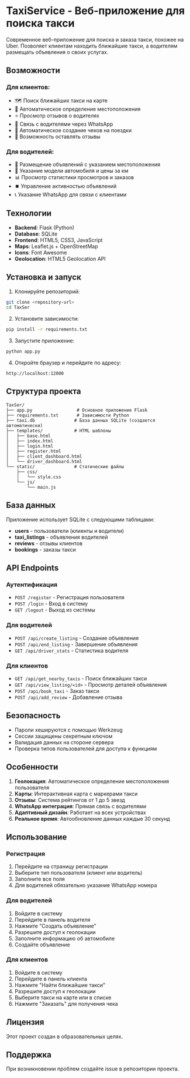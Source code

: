 # TaxiService - Веб-приложение для поиска такси

Современное веб-приложение для поиска и заказа такси, похожее на Uber. Позволяет клиентам находить ближайшие такси, а водителям размещать объявления о своих услугах.

## Возможности

### Для клиентов:
- 🗺️ Поиск ближайших такси на карте
- 📱 Автоматическое определение местоположения
- ⭐ Просмотр отзывов о водителях
- 💬 Связь с водителями через WhatsApp
- 🧾 Автоматическое создание чеков на поездки
- 📝 Возможность оставлять отзывы

### Для водителей:
- 📍 Размещение объявлений с указанием местоположения
- 🚗 Указание модели автомобиля и цены за км
- 📊 Просмотр статистики просмотров и заказов
- ⏹️ Управление активностью объявлений
- 📞 Указание WhatsApp для связи с клиентами

## Технологии

- **Backend**: Flask (Python)
- **Database**: SQLite
- **Frontend**: HTML5, CSS3, JavaScript
- **Maps**: Leaflet.js + OpenStreetMap
- **Icons**: Font Awesome
- **Geolocation**: HTML5 Geolocation API

## Установка и запуск

1. Клонируйте репозиторий:
```bash
git clone <repository-url>
cd TaxSer
```

2. Установите зависимости:
```bash
pip install -r requirements.txt
```

3. Запустите приложение:
```bash
python app.py
```

4. Откройте браузер и перейдите по адресу:
```
http://localhost:12000
```

## Структура проекта

```
TaxSer/
├── app.py                 # Основное приложение Flask
├── requirements.txt       # Зависимости Python
├── taxi.db               # База данных SQLite (создается автоматически)
├── templates/            # HTML шаблоны
│   ├── base.html
│   ├── index.html
│   ├── login.html
│   ├── register.html
│   ├── client_dashboard.html
│   └── driver_dashboard.html
└── static/               # Статические файлы
    ├── css/
    │   └── style.css
    └── js/
        └── main.js
```

## База данных

Приложение использует SQLite с следующими таблицами:

- **users** - пользователи (клиенты и водители)
- **taxi_listings** - объявления водителей
- **reviews** - отзывы клиентов
- **bookings** - заказы такси

## API Endpoints

### Аутентификация
- `POST /register` - Регистрация пользователя
- `POST /login` - Вход в систему
- `GET /logout` - Выход из системы

### Для водителей
- `POST /api/create_listing` - Создание объявления
- `POST /api/end_listing` - Завершение объявления
- `GET /api/driver_stats` - Статистика водителя

### Для клиентов
- `GET /api/get_nearby_taxis` - Поиск ближайших такси
- `GET /api/view_listing/<id>` - Просмотр деталей объявления
- `POST /api/book_taxi` - Заказ такси
- `POST /api/add_review` - Добавление отзыва

## Безопасность

- Пароли хешируются с помощью Werkzeug
- Сессии защищены секретным ключом
- Валидация данных на стороне сервера
- Проверка типов пользователей для доступа к функциям

## Особенности

1. **Геолокация**: Автоматическое определение местоположения пользователя
2. **Карты**: Интерактивная карта с маркерами такси
3. **Отзывы**: Система рейтингов от 1 до 5 звезд
4. **WhatsApp интеграция**: Прямая связь с водителями
5. **Адаптивный дизайн**: Работает на всех устройствах
6. **Реальное время**: Автообновление данных каждые 30 секунд

## Использование

### Регистрация
1. Перейдите на страницу регистрации
2. Выберите тип пользователя (клиент или водитель)
3. Заполните все поля
4. Для водителей обязательно указание WhatsApp номера

### Для водителей
1. Войдите в систему
2. Перейдите в панель водителя
3. Нажмите "Создать объявление"
4. Разрешите доступ к геолокации
5. Заполните информацию об автомобиле
6. Создайте объявление

### Для клиентов
1. Войдите в систему
2. Перейдите в панель клиента
3. Нажмите "Найти ближайшие такси"
4. Разрешите доступ к геолокации
5. Выберите такси на карте или в списке
6. Нажмите "Заказать" для получения чека

## Лицензия

Этот проект создан в образовательных целях.

## Поддержка

При возникновении проблем создайте issue в репозитории проекта.